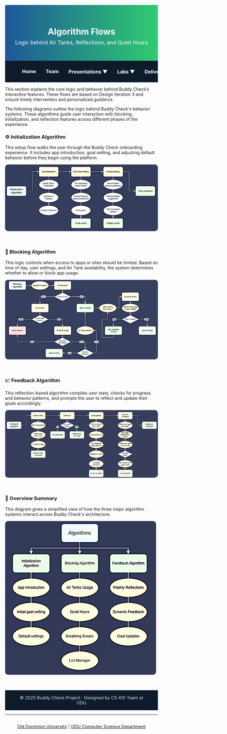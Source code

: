 <!-- HEADER SECTION -->
<div style="background: linear-gradient(to right, #1e5799, #2ecc71); padding: 2rem 1rem; text-align: center; border-radius: 4px 4px 0 0;">
  <h1 style="color: white; margin-bottom: 0.5rem;">Algorithm Flows</h1>
  <p style="font-size: 1.1rem; color: white; margin-top: 0;">Logic behind Air Tanks, Reflections, and Quiet Hours</p>
</div>

<style>
.navbar {
  display: flex;
  align-items: center;
  justify-content: flex-start;    
  flex-wrap: nowrap;
  background-color: #0d1b2a;
  padding: 1rem 2.5rem;           
  font-size: 1rem;
                    
}

.navbar a, .dropdown > span {
  color: #ffffff;
  text-decoration: none;
  padding: 0.6rem 1rem;
  border-radius: 5px;
  font-weight: bold;
  white-space: nowrap;
}

.navbar a:hover, .dropdown:hover > span {
  background-color: #1e5799;
}

.dropdown {
  position: relative;
  display: inline-block;
}

.dropdown-content {
  display: none;
  position: absolute;
  background-color: white;
  min-width: 200px;
  box-shadow: 0 4px 6px rgba(0,0,0,0.15);
  z-index: 10;
  border-radius: 6px;
}

.dropdown-content a {
  color: black;
  padding: 10px 14px;
  display: block;
  text-decoration: none;
}

.dropdown:hover .dropdown-content {
  display: block;
}

 

  /* Footer */
  .footer {
    background-color: #0d1b2a;
    color: #e0e0e0;
    padding: 1rem 2rem;
    text-align: center;
    font-size: 0.9rem;
    margin-top: 3rem;
  }

 
</style>

<!-- NAVIGATION BAR -->
<div class="navbar">
  <a href="index.html">Home</a>
  <a href="team.html">Team</a>
  <div class="dropdown">
    <span>Presentations ▼</span>
    <div class="dropdown-content">
      <a href="feasibility-draft-1.html">Feasibility Draft 1</a>
      <a href="feasibility-draft-2.html">Feasibility Draft 2</a>
      <a href="feasibility-draft-3.html">Feasibility Draft 3</a>
      <a href="design-draft-1.html">Design Draft 1</a>
      <a href="design-draft-2.html">Design Draft 2</a>
      <a href="design-draft-3.html">Design Draft 3</a>
    </div>
  </div>
  <div class="dropdown">
    <span>Labs ▼</span>
    <div class="dropdown-content">
      <a href="labs.html">Lab 1 Outline</a>
    </div>
  </div>
  <div class="dropdown">
    <span>Deliverables ▼</span>
    <div class="dropdown-content">
      <a href="deliverables-overview.html">Overview</a>
      <a href="deliverables-process-flow.html">Process Flow</a>
      <a href="deliverables-mfcd.html">MFCD</a>
      <a href="deliverables-risk-matrix.html">Risk Matrix</a>
      <a href="deliverables-competition.html">Competition</a>
      <a href="deliverables-user-roles.html">User Roles & Stories</a>
      <a href="deliverables-ui-mockups.html">UI Mockups</a>
      <a href="deliverables-algorithms.html">Algorithm Flows</a>
    </div>
  </div>
  <a href="glossary.html">Glossary</a>
  <a href="references.html">References</a>
</div>

<!-- MAIN CONTENT -->
<div class="content-card">
  <p>This section explains the core logic and behavior behind Buddy Check’s interactive features. These flows are based on Design Iteration 3 and ensure timely intervention and personalized guidance.</p>

  <p>The following diagrams outline the logic behind Buddy Check's behavior systems. These algorithms guide user interaction with blocking, initialization, and reflection features across different phases of the experience.</p>

  <h3>⚙️ Initialization Algorithm</h3>
  <p>This setup flow walks the user through the Buddy Check onboarding experience. It includes app introduction, goal setting, and adjusting default behavior before they begin using the platform.</p>
  <img src="assets/Initialization_Algoritm.png" alt="Initialization Algorithm" style="max-width: 100%; border-radius: 10px; margin-bottom: 2rem;">

  <h3>🚫 Blocking Algorithm</h3>
  <p>This logic controls when access to apps or sites should be limited. Based on time of day, user settings, and Air Tank availability, the system determines whether to allow or block app usage.</p>
  <img src="assets/Blocking_Algoritm.png" alt="Blocking Algorithm" style="max-width: 100%; border-radius: 10px; margin-bottom: 2rem;">

  <h3>📈 Feedback Algorithm</h3>
  <p>This reflection-based algorithm compiles user stats, checks for progress and behavior patterns, and prompts the user to reflect and update their goals accordingly.</p>
  <img src="assets/Feedback_Algorithm.png" alt="Feedback Algorithm" style="max-width: 100%; border-radius: 10px; margin-bottom: 2rem;">

  <h3>🔁 Overview Summary</h3>
  <p>This diagram gives a simplified view of how the three major algorithm systems interact across Buddy Check's architecture.</p>
  <img src="assets/Algoritm.png" alt="Overall Algorithm Structure" style="max-width: 100%; border-radius: 10px;">
</div>


<!-- FOOTER -->
<div class="footer">
  © 2025 Buddy Check Project · Designed by CS 410 Team at ODU
</div>


<hr />
<footer style="text-align: center; font-size: 0.9rem; padding: 1rem 0; color: #444;">
  <a href="https://www.odu.edu/" target="_blank">Old Dominion University</a> |
  <a href="https://www.odu.edu/computer-science" target="_blank">ODU Computer Science Department</a>
</footer>

